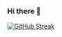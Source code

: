 ### Hi there 👋

[![GitHub Streak](https://github-readme-streak-stats.herokuapp.com?user=HasanurHasu&theme=bear&hide_border=true&card_width=500)](https://git.io/streak-stats)

<!--
**HasanurHasu/HasanurHasu** is a ✨ _special_ ✨ repository because its `README.md` (this file) appears on your GitHub profile.

Here are some ideas to get you started:

- 🔭 I’m currently working on ...
- 🌱 I’m currently learning ...
- 👯 I’m looking to collaborate on ...
- 🤔 I’m looking for help with ...
- 💬 Ask me about ...
- 📫 How to reach me: ...
- 😄 Pronouns: ...
- ⚡ Fun fact: ...
-->
